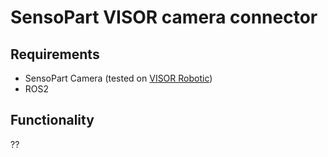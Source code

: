 # SensoPart VISOR camera connector

## Requirements
* SensoPart Camera (tested on [VISOR Robotic](https://www.sensopart.com/de/produkte/vision-sensoren-a-systeme/robotic))
* ROS2

## Functionality
??
